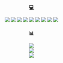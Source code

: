 <h3 align="center">💻</h3>  


<p align="center">

<img src="https://img.shields.io/badge/Java-008FC7?style=for-the-badge&logo=Java&logoColor=white"/>
<img src="https://img.shields.io/badge/spring-%236DB33F.svg?style=for-the-badge&logo=spring&logoColor=white"/>
<img src="https://img.shields.io/badge/Spring Data JPA-6DB33F?style=for-the-badge&logo=JPA&logoColor=white"/>
<img src="https://img.shields.io/badge/Gradle-02303A?style=for-the-badge&logo=Gradle&logoColor=white"/>
<img src="https://img.shields.io/badge/Junit-25A162?style=for-the-badge&logo=Junit5&logoColor=white"/>
<img src="https://img.shields.io/badge/mysql-%2300f.svg?style=for-the-badge&logo=mysql&logoColor=white">
<img src="https://img.shields.io/badge/Linux-FCC624?style=for-the-badge&logo=linux&logoColor=black">
<img src="https://img.shields.io/badge/javascript-%23323330.svg?style=for-the-badge&logo=javascript&logoColor=%23F7DF1E">
<img src="https://img.shields.io/badge/typescript-%23007ACC.svg?style=for-the-badge&logo=typescript&logoColor=white">
</p>

<h3 align="center">📊</h3>  

<p align="center">
<img src="https://github-readme-stats.vercel.app/api?username=tinajeong&theme=react&hide_border=false&include_all_commits=true&count_private=true">
<br/>
<img src="https://github-readme-stats.vercel.app/api/top-langs/?username=tinajeong&theme=react&hide_border=false&include_all_commits=true&count_private=true&layout=compact">
<br/>
<img src="https://streak-stats.demolab.com?user=tinajeong&theme=soft-green&hide_border=true&locale=ko&card_width=450&hide_longest_streak=true">
</p>
